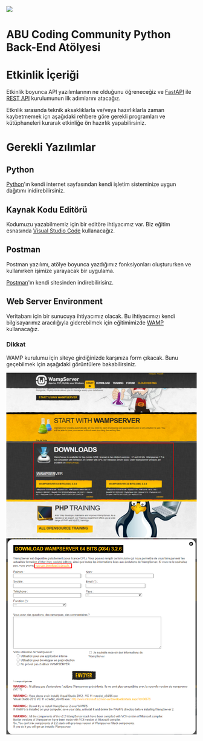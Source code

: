 ![](https://cdn.discordapp.com/attachments/947932101867630642/956585050009395271/abucc_background.png)
# ABU Coding Community Python Back-End Atölyesi

# Etkinlik İçeriği

Etkinlik boyunca API yazılımlarının ne olduğunu öğreneceğiz ve  [FastAPI](https://fastapi.tiangolo.com/) ile [REST API](https://restfulapi.net/) kurulumunun ilk adımlarını atacağız.

Etknlik sırasında teknik aksaklıklarla ve/veya hazırlıklarla zaman kaybetmemek içn aşağıdaki rehbere göre gerekli programları ve kütüphaneleri kurarak etkinliğe ön hazırlık yapabilirsiniz.

# Gerekli Yazılımlar

## Python
[Python](https://www.python.org/)'ın kendi internet sayfasından kendi işletim sisteminize uygun dağıtımı inidirebilirsiniz.

## Kaynak Kodu Editörü

Kodumuzu yazabilmemiz için bir editöre ihtiyacımız var.  Biz eğitim esnasında [Visual Studio Code](https://code.visualstudio.com/) kullanacağız.

## Postman
Postman yazılımı, atölye boyunca yazdığımız fonksiyonları oluştururken ve kullanırken işimize yarayacak bir uygulama.

[Postman](https://www.postman.com/downloads/)'ın kendi sitesinden indirebilirisinz.

## Web Server Environment
Veritabanı için bir sunucuya ihtiyacımız olacak. Bu ihtiyacımızı kendi bilgisayarımız aracılığıyla giderebilmek için eğitimimizde [WAMP](https://www.wampserver.com/en/) kullanacağız.

### Dikkat
WAMP kurulumu için siteye girdiğinizde karşınıza form çıkacak. Bunu geçebilmek için aşağıdaki görüntülere bakabilirsiniz.

![](/assets/wamp1.png)
![](/assets/wamp2.png)
